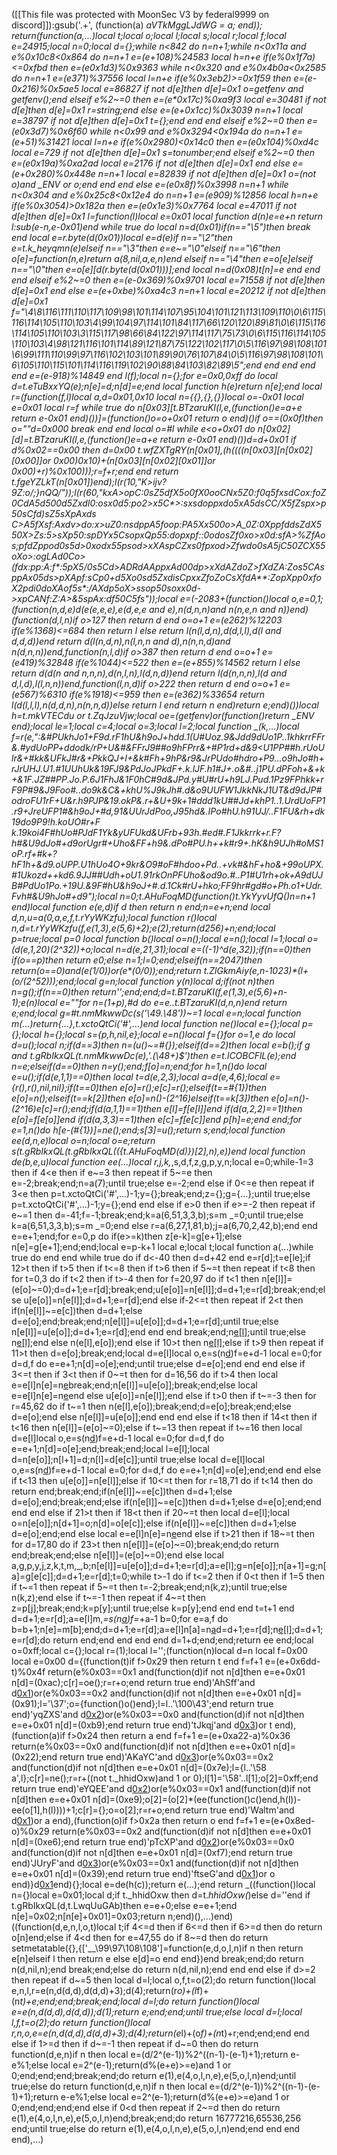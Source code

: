 ([[This file was protected with MoonSec V3 by federal9999 on discord]]):gsub('.+', (function(a) _aVTkMggLJdWG = a; end)); return(function(a,...)local t;local o;local l;local s;local r;local f;local e=24915;local n=0;local d={};while n<842 do n=n+1;while n<0x11a and e%0x10c8<0x864 do n=n+1 e=(e+108)%24583 local h=n+e if(e%0x1f7a)<=0xfbd then e=(e*0x1d3)%0x9363 while n<0x320 and e%0x4b0a<0x2585 do n=n+1 e=(e*371)%37556 local l=n+e if(e%0x3eb2)>=0x1f59 then e=(e-0x216)%0x5ae5 local e=86827 if not d[e]then d[e]=0x1 o=getfenv and getfenv();end elseif e%2~=0 then e=(e*0x17c)%0xa9f3 local e=30481 if not d[e]then d[e]=0x1 r=string;end else e=(e+0x1cc)%0x3039 n=n+1 local e=38797 if not d[e]then d[e]=0x1 t={};end end end elseif e%2~=0 then e=(e*0x3d7)%0x6f60 while n<0x99 and e%0x3294<0x194a do n=n+1 e=(e+51)%31421 local l=n+e if(e%0x2980)<0x14c0 then e=(e*0x104)%0xd4c local e=729 if not d[e]then d[e]=0x1 s=tonumber;end elseif e%2~=0 then e=(e*0x19a)%0xa2ad local e=2176 if not d[e]then d[e]=0x1 end else e=(e+0x280)%0x448e n=n+1 local e=82839 if not d[e]then d[e]=0x1 o=(not o)and _ENV or o;end end end else e=(e*0x8f)%0x3998 n=n+1 while n<0x304 and e%0x25c8<0x12e4 do n=n+1 e=(e*909)%12856 local h=n+e if(e%0x3054)>0x182a then e=(e*0x1e3)%0x7764 local e=47011 if not d[e]then d[e]=0x1 l=function(l)local e=0x01 local function d(n)e=e+n return l:sub(e-n,e-0x01)end while true do local n=d(0x01)if(n=="\5")then break end local e=r.byte(d(0x01))local e=d(e)if n=="\2"then e=t.k_heyqmn(e)elseif n=="\3"then e=e~="\0"elseif n=="\6"then o[e]=function(n,e)return a(8,nil,a,e,n)end elseif n=="\4"then e=o[e]elseif n=="\0"then e=o[e][d(r.byte(d(0x01)))];end local n=d(0x08)t[n]=e end end end elseif e%2~=0 then e=(e-0x369)%0x9701 local e=71558 if not d[e]then d[e]=0x1 end else e=(e+0xbe)%0xa4c3 n=n+1 local e=20212 if not d[e]then d[e]=0x1 f="\4\8\116\111\110\117\109\98\101\114\107\95\104\101\121\113\109\110\0\6\115\116\114\105\110\103\4\99\104\97\114\101\84\117\66\120\120\89\81\0\6\115\116\114\105\110\103\3\115\117\98\66\84\122\97\114\117\75\73\0\6\115\116\114\105\110\103\4\98\121\116\101\114\89\121\87\75\122\102\117\0\5\116\97\98\108\101\6\99\111\110\99\97\116\102\103\101\89\90\76\107\84\0\5\116\97\98\108\101\6\105\110\115\101\114\116\119\102\90\88\84\103\82\89\5";end end end end end e=(e-918)%14849 end l(f);local n={};for e=0x0,0xff do local d=t.eTuBxxYQ(e);n[e]=d;n[d]=e;end local function h(e)return n[e];end local r=(function(f,l)local a,d=0x01,0x10 local n={{},{},{}}local o=-0x01 local e=0x01 local r=f while true do n[0x03][t.BTzaruKI(l,e,(function()e=a+e return e-0x01 end)())]=(function()o=o+0x01 return o end)()if o==(0x0f)then o=""d=0x000 break end end local o=#l while e<o+0x01 do n[0x02][d]=t.BTzaruKI(l,e,(function()e=a+e return e-0x01 end)())d=d+0x01 if d%0x02==0x00 then d=0x00 t.wfZXTgRY(n[0x01],(h((((n[0x03][n[0x02][0x00]]or 0x00)*0x10)+(n[0x03][n[0x02][0x01]]or 0x00)+r)%0x100)));r=f+r;end end return t.fgeYZLkT(n[0x01])end);l(r(10,"K>ijv?*9Z:o/;}nQQ/"));l(r(60,"kxA>opC:0sZ*5dfX5o0f*X0ooCNx5Z0:f0q5fxsdCox:foZ0CdA5d*500*d5ZxdI0:osx0d5:po2>x5C*>:sxsdoppxdo5xA5dsCC/X5f*Zspx>p5*0sCfd)sZ5*s<pAQddCs>XpAxds* C>A5fXsf:Axdv>do:x>uZ0:nsdppA5foop:PA5Xx500o>A_0Z:0XppfddsZdX550X>Zs:5>sXp50:spDYx5CsopxQp55:dopxpf:*:0odos*Zf0xo>x0d:sfA>%Z*f*Aos;pfdZppod0s5d>0xodx55ps*od>xXAspCZxs0fpxod>Zfwdo0sA5jC50ZCX55oXo*>:*ogLA*d0Co>(fdx:pp:A:f*:5pX5/0s*5Cd>ADR*dAAppxAd00dp>xXdAZdoZ>fXdZA:Zo*s5CAsppAx05ds>pXApf:sCp0+d5X*o0sd5ZxdisCpxxZfoZoCsXfdA**:ZopXpp0xfoX2pdi0doXAof5s*:/AXdp*5oX>ssop50soxx0d->xpCANf:Z*:A>&5*s*pAx:df50C5fs"));local e=(-2083+(function()local o,e=0,1;(function(n,d,e)d(e(e,e,e),e(d,e,e and e),n(d,n,n)and n(n,e,n and n))end)(function(d,l,n)if o>127 then return d end o=o+1 e=(e*262)%12203 if(e%1368)<=684 then return l else return l(n(l,d,n),d(d,l,l),d(l and d,d,d))end return d(l(n,d,n),n(l,n,n and d),n(n,n,d)and n(d,n,n))end,function(n,l,d)if o>387 then return d end o=o+1 e=(e*419)%32848 if(e%1044)<=522 then e=(e+855)%14562 return l else return d(d(n and n,n,n),d(n,l,n),l(d,n,d))end return l(d(n,n,n),l(d and d,l,d),l(l,n,n))end,function(l,n,d)if o>222 then return d end o=o+1 e=(e*567)%6310 if(e%1918)<=959 then e=(e*362)%33654 return l(d(l,l,l),n(d,d,n),n(n,n,d))else return l end return n end)return e;end)())local h=t.mkVTECdu or t.ZqJzuVjw;local oe=(getfenv)or(function()return _ENV end);local le=1;local c=4;local o=3;local l=2;local function _(k,...)local f=r(e,":&#PUkhJo1+F9d.rF1hU&h9oJ+hdd.1(U#Uoz.9&Jdd9dUo1P..1khkrrFFr&.#ydUoPP+ddodk/rP+U&#&FFrJ9##o9hFPrr&+#P1rd+d&9<U1PP##h.rUoUlr&+#kk&UFkJ#r&+PkkQJ+I+&k#Fh+9hP&r9&JrPUdo#hdro+P9...o9hJo#h+rJrUHJ.U1.#1UUhUk&19FJ9&PdJoJPkdF+.k.lJF.h1#J+.o&#..j1PU.dPFoh+&+k+&1F.JZ##PP.Jo.P.6J1FhJ&1F0hC#9d&JPd.y#U#rU+h9LJ.Pud.1Pz9FPhkk+rF9P#9&J9Foo#..do9k&C&+khU%J9kJh#.d&o9UUFW1JkkNkJ1UT&d9dJP#odroFU1rF+U&r.h9PJP&19.okP&.r+&U+9k+1#ddd1kU##Jd+khP1..1.UrdUoFP1.r9+JreUFP1#&h9oJ+#d,91&UUrJdPoo,J95hd&.IPo#hU.h91UJ/..F1FU&rh+dk19do9P9!h.koUO#r+F k.19koi4F#hUo#PJdF1Yk&yUFUkd&UFrb+93h.#ed#.F1Jkkrrk+r.F?h#&U9dJo#+d9orUgr#+Uho&FF+h9&.dPo#PU.h++k#r9+.hK&h9UJh#oMS1oP.rf+#k+?hF1h+&d9.oUPP.U1hUo4O+9kr&O9#oF#hdoo+Pd..+vk#&hF+ho&+99oUPX.#1Ukozd++kd6.9JJ##Udh+oU1.91rkOnPFUho&od9o.#..P1#U1rh+ok+A9dUJB#PdUo1Po.+19U.&9F#hU&h9oJ+#.d.1Ck#rU+hko;FF9hr#gd#o+Ph.o1+Udr.Fvh#&U9hJo#+d9");local n=0;t.AHuFoqMD(function()t.YkYyvUfQ()n=n+1 end)local function e(e,d)if d then return n end;n=e+n;end local d,n,u=a(0,a,e,f,t.rYyWKzfu);local function r()local n,d=t.rYyWKzfu(f,e(1,3),e(5,6)+2);e(2);return(d*256)+n;end;local p=true;local p=0 local function b()local o=n();local e=n();local l=1;local o=(d(e,1,20)*(2^32))+o;local n=d(e,21,31);local e=((-1)^d(e,32));if(n==0)then if(o==p)then return e*0;else n=1;l=0;end;elseif(n==2047)then return(o==0)and(e*(1/0))or(e*(0/0));end;return t.ZlGkmAiy(e,n-1023)*(l+(o/(2^52)));end;local g=n;local function y(n)local d;if(not n)then n=g();if(n==0)then return'';end;end;d=t.BTzaruKI(f,e(1,3),e(5,6)+n-1);e(n)local e=""for n=(1+p),#d do e=e..t.BTzaruKI(d,n,n)end return e;end;local g=#t.nmMkwwDc(s('\49.\48'))~=1 local e=n;local function m(...)return{...},t.xctoQtCi('#',...)end local function ne()local e={};local p={};local h={};local s={p,h,nil,e};local e=n()local f={}for o=1,e do local d=u();local n;if(d==3)then n=(u()~=#{});elseif(d==2)then local e=b();if g and t.gRbIkxQL(t.nmMkwwDc(e),'.(\48+)$')then e=t.lCOBCFlL(e);end n=e;elseif(d==0)then n=y();end;f[o]=n;end;for h=1,n()do local e=u();if(d(e,1,1)==0)then local t=d(e,2,3);local a=d(e,4,6);local e={r(),r(),nil,nil};if(t==0)then e[o]=r();e[c]=r();elseif(t==#{1})then e[o]=n();elseif(t==k[2])then e[o]=n()-(2^16)elseif(t==k[3])then e[o]=n()-(2^16)e[c]=r();end;if(d(a,1,1)==1)then e[l]=f[e[l]]end if(d(a,2,2)==1)then e[o]=f[e[o]]end if(d(a,3,3)==1)then e[c]=f[e[c]]end p[h]=e;end end;for e=1,n()do h[e-(#{1})]=ne();end;s[3]=u();return s;end;local function ee(d,n,e)local o=n;local o=e;return s(t.gRbIkxQL(t.gRbIkxQL(({t.AHuFoqMD(d)})[2],n),e))end local function de(b,e,u)local function ee(...)local r,j,k,_,s,d,f,z,g,p,y,n;local e=0;while-1<e do if e>=3 then if 4<e then if e~=3 then repeat if 5~=e then e=-2;break;end;n=a(7);until true;else e=-2;end else if 0<=e then repeat if 3<e then p=t.xctoQtCi('#',...)-1;y={};break;end;z={};g={...};until true;else p=t.xctoQtCi('#',...)-1;y={};end end else if e>0 then if e>=-2 then repeat if e~=1 then d=-41;f=-1;break;end;k=a(6,51,3,3,b);s=m _=0;until true;else k=a(6,51,3,3,b);s=m _=0;end else r=a(6,27,1,81,b);j=a(6,70,2,42,b);end end e=e+1;end;for e=0,p do if(e>=k)then z[e-k]=g[e+1];else n[e]=g[e+1];end;end;local e=p-k+1 local e;local t;local function a(...)while true do end end while true do if d<-40 then d=d+42 end e=r[d];t=e[le];if 12>t then if t>5 then if t<=8 then if t>6 then if 5~=t then repeat if t<8 then for t=0,3 do if t<2 then if t>-4 then for f=20,97 do if t<1 then n[e[l]]=(e[o]~=0);d=d+1;e=r[d];break;end;u[e[o]]=n[e[l]];d=d+1;e=r[d];break;end;else u[e[o]]=n[e[l]];d=d+1;e=r[d];end else if-2<=t then repeat if 2<t then if(n[e[l]]~=e[c])then d=d+1;else d=e[o];end;break;end;n[e[l]]=u[e[o]];d=d+1;e=r[d];until true;else n[e[l]]=u[e[o]];d=d+1;e=r[d];end end end break;end;n[e[l]]();until true;else n[e[l]]();end else n(e[l],e[o]);end else if 10>t then n[e[l]]();else if t>9 then repeat if 11>t then d=e[o];break;end;local d=e[l]local o,e=s(n[d](h(n,d+1,e[o])))f=e+d-1 local e=0;for d=d,f do e=e+1;n[d]=o[e];end;until true;else d=e[o];end end end else if 3<=t then if 3<t then if 0~=t then for d=16,56 do if t>4 then local e=e[l]n[e]=n[e](h(n,e+1,f))break;end;n[e[l]]=u[e[o]];break;end;else local e=e[l]n[e]=n[e](h(n,e+1,f))end else u[e[o]]=n[e[l]];end else if t>0 then if t~=-3 then for r=45,62 do if t~=1 then n(e[l],e[o]);break;end;d=e[o];break;end;else d=e[o];end else n[e[l]]=u[e[o]];end end end else if t<18 then if 14<t then if t<16 then n[e[l]]=(e[o]~=0);else if t~=13 then repeat if t~=16 then local d=e[l]local o,e=s(n[d](h(n,d+1,e[o])))f=e+d-1 local e=0;for d=d,f do e=e+1;n[d]=o[e];end;break;end;local l=e[l];local d=n[e[o]];n[l+1]=d;n[l]=d[e[c]];until true;else local d=e[l]local o,e=s(n[d](h(n,d+1,e[o])))f=e+d-1 local e=0;for d=d,f do e=e+1;n[d]=o[e];end;end end else if t<13 then u[e[o]]=n[e[l]];else if 10<=t then for r=18,71 do if t<14 then do return end;break;end;if(n[e[l]]~=e[c])then d=d+1;else d=e[o];end;break;end;else if(n[e[l]]~=e[c])then d=d+1;else d=e[o];end;end end end else if 21>t then if 18<t then if 20~=t then local d=e[l];local o=n[e[o]];n[d+1]=o;n[d]=o[e[c]];else if(n[e[l]]~=e[c])then d=d+1;else d=e[o];end;end else local e=e[l]n[e]=n[e](h(n,e+1,f))end else if t>21 then if 18~=t then for d=17,80 do if 23>t then n[e[l]]=(e[o]~=0);break;end;do return end;break;end;else n[e[l]]=(e[o]~=0);end else local a,g,p,y,j,z,k,t,m,_,b;n[e[l]]=u[e[o]];d=d+1;e=r[d];a=e[l];g=n[e[o]];n[a+1]=g;n[a]=g[e[c]];d=d+1;e=r[d];t=0;while t>-1 do if t<=2 then if 0<t then if 1<t then j=o;else y=l;end else p=e;end else if t>=5 then if t~=1 then repeat if 5~=t then t=-2;break;end;n(k,z);until true;else n(k,z);end else if t~=-1 then repeat if 4~=t then z=p[j];break;end;k=p[y];until true;else k=p[y];end end end t=t+1 end d=d+1;e=r[d];a=e[l]m,_=s(n[a](h(n,a+1,e[o])))f=_+a-1 b=0;for e=a,f do b=b+1;n[e]=m[b];end;d=d+1;e=r[d];a=e[l]n[a]=n[a](h(n,a+1,f))d=d+1;e=r[d];n[e[l]]();d=d+1;e=r[d];do return end;end end end end d=1+d;end;end;return ee end;local o=0xff;local c={};local r=(1);local l='';(function(n)local d=n local f=0x00 local e=0x00 d={(function(t)if f>0x29 then return t end f=f+1 e=(e+0x6dd-t)%0x4f return(e%0x03==0x1 and(function(d)if not n[d]then e=e+0x01 n[d]=(0xac);c[r]=oe();r=r+o;end return true end)'AhSff'and d[0x1](0xb7+t))or(e%0x03==0x2 and(function(d)if not n[d]then e=e+0x01 n[d]=(0x91);l='\37';o={function()o()end};l=l..'\100\43';end return true end)'yqZXS'and d[0x2](t+0x18c))or(e%0x03==0x0 and(function(d)if not n[d]then e=e+0x01 n[d]=(0xb9);end return true end)'tJkqj'and d[0x3](t+0x25a))or t end),(function(a)if f>0x24 then return a end f=f+1 e=(e+0xa22-a)%0x36 return(e%0x03==0x0 and(function(d)if not n[d]then e=e+0x01 n[d]=(0x22);end return true end)'AKaYC'and d[0x3](0x12d+a))or(e%0x03==0x2 and(function(d)if not n[d]then e=e+0x01 n[d]=(0x7e);l={l..'\58 a',l};c[r]=ne();r=r+((not t._hhidOxw)and 1 or 0);l[1]='\58'..l[1];o[2]=0xff;end return true end)'eYQEE'and d[0x2](a+0x3e5))or(e%0x03==0x1 and(function(d)if not n[d]then e=e+0x01 n[d]=(0xe9);o[2]=(o[2]*(ee(function()c()end,h(l))-ee(o[1],h(l))))+1;c[r]={};o=o[2];r=r+o;end return true end)'Waltm'and d[0x1](a+0x3d3))or a end),(function(o)if f>0x2a then return o end f=f+1 e=(e+0x8ed-o)%0x29 return(e%0x03==0x2 and(function(d)if not n[d]then e=e+0x01 n[d]=(0xe6);end return true end)'pTcXP'and d[0x2](0x104+o))or(e%0x03==0x0 and(function(d)if not n[d]then e=e+0x01 n[d]=(0xf7);end return true end)'JUryF'and d[0x3](o+0x177))or(e%0x03==0x1 and(function(d)if not n[d]then e=e+0x01 n[d]=(0x39);end return true end)'ftseG'and d[0x1](o+0x2bc))or o end)}d[0x1](0x1653)end){};local e=de(h(c));return e(...);end return _((function()local n={}local e=0x01;local d;if t._hhidOxw then d=t._hhidOxw(_)else d=''end if t.gRbIkxQL(d,t.LwqUuGAb)then e=e+0;else e=e+1;end n[e]=0x02;n[n[e]+0x01]=0x03;return n;end)(),...)end)((function(d,e,n,l,o,t)local t;if 4<=d then if 6<=d then if 6>=d then do return o[n]end;else if 4<d then for e=47,55 do if 8~=d then do return setmetatable({},{['__\99\97\108\108']=function(e,d,o,l,n)if n then return e[n]elseif l then return e else e[d]=o end end})end break;end;do return n(d,nil,n);end break;end;else do return n(d,nil,n);end end end else if d>=2 then repeat if d~=5 then local d=l;local o,f,t=o(2);do return function()local e,n,l,r=e(n,d(d,d),d(d,d)+3);d(4);return(r*o)+(l*f)+(n*t)+e;end;end;break;end;local d=l;do return function()local e=e(n,d(d,d),d(d,d));d(1);return e;end;end;until true;else local d=l;local l,f,t=o(2);do return function()local r,n,o,e=e(n,d(d,d),d(d,d)+3);d(4);return(e*l)+(o*f)+(n*t)+r;end;end;end end else if 1>=d then if d~=-1 then repeat if d~=0 then do return function(d,e,n)if n then local e=(d/2^(e-1))%2^((n-1)-(e-1)+1);return e-e%1;else local e=2^(e-1);return(d%(e+e)>=e)and 1 or 0;end;end;end;break;end;do return e(1),e(4,o,l,n,e),e(5,o,l,n)end;until true;else do return function(d,e,n)if n then local e=(d/2^(e-1))%2^((n-1)-(e-1)+1);return e-e%1;else local e=2^(e-1);return(d%(e+e)>=e)and 1 or 0;end;end;end;end else if 0<d then repeat if 2~=d then do return e(1),e(4,o,l,n,e),e(5,o,l,n)end;break;end;do return 16777216,65536,256 end;until true;else do return e(1),e(4,o,l,n,e),e(5,o,l,n)end;end end end end),...)
